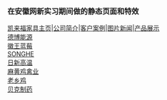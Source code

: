 ### 在安徽网新实习期间做的静态页面和特效<br>
[凯来福家具主页](https://weiliangchun.github.io/ibw/demo8/default.html)|[公司简介](https://weiliangchun.github.io/ibw/demo8/about.html)|[客户案例](https://weiliangchun.github.io/ibw/demo8/case.html)|[图片新闻](https://weiliangchun.github.io/ibw/demo8/picnews.html)|[产品展示](https://weiliangchun.github.io/ibw/demo8/product.html)<br>
[德博能源](https://weiliangchun.github.io/ibw/demo7/default.html)<br>
[徽王蓝莓](https://weiliangchun.github.io/ibw/demo6/default.html)<br>
[SONGHE](https://weiliangchun.github.io/ibw/demo5/default.html)<br>
[日新高温](https://weiliangchun.github.io/ibw/demo4/default.html)<br>
[麻黄鸡禽业](https://weiliangchun.github.io/ibw/demo3/default.html)<br>
[老乡鸡](https://weiliangchun.github.io/ibw/demo2/default.html)<br>
[贝克制药](https://weiliangchun.github.io/ibw/demo1/default.html)<br>
